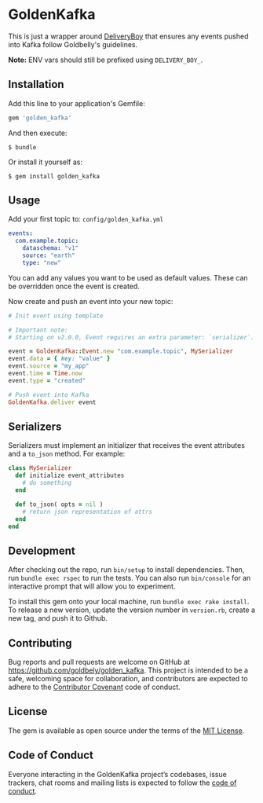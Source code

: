 # GoldenKafka

This is just a wrapper around [DeliveryBoy](https://github.com/zendesk/delivery_boy) that ensures any events pushed into Kafka follow Goldbelly's guidelines.

**Note:** ENV vars should still be prefixed using `DELIVERY_BOY_`.

## Installation

Add this line to your application's Gemfile:

```ruby
gem 'golden_kafka'
```

And then execute:

    $ bundle

Or install it yourself as:

    $ gem install golden_kafka

## Usage

Add your first topic to: `config/golden_kafka.yml`

```yml
events:
  com.example.topic:
    dataschema: "v1"
    source: "earth"
    type: "new"
```

You can add any values you want to be used as default values. These can be overridden once the event is created.

Now create and push an event into your new topic:

```ruby
# Init event using template

# Important note:
# Starting on v2.0.0, Event requires an extra parameter: `serializer`. The serializer is used to serialize the message before pushing them to Kafka.

event = GoldenKafka::Event.new "com.example.topic", MySerializer
event.data = { key: "value" }
event.source = "my_app"
event.time = Time.now
event.type = "created"

# Push event into Kafka
GoldenKafka.deliver event
```

## Serializers
Serializers must implement an initializer that receives the event attributes and a `to_json` method. For example:
```ruby
class MySerializer
  def initialize event_attributes
    # do something
  end

  def to_json( opts = nil )
    # return json representation of attrs
  end
end
```

## Development

After checking out the repo, run `bin/setup` to install dependencies. Then, run `bundle exec rspec` to run the tests. You can also run `bin/console` for an interactive prompt that will allow you to experiment.

To install this gem onto your local machine, run `bundle exec rake install`. To release a new version, update the version number in `version.rb`, create a new tag, and push it to Github.

## Contributing

Bug reports and pull requests are welcome on GitHub at https://github.com/goldbely/golden_kafka. This project is intended to be a safe, welcoming space for collaboration, and contributors are expected to adhere to the [Contributor Covenant](http://contributor-covenant.org) code of conduct.

## License

The gem is available as open source under the terms of the [MIT License](https://opensource.org/licenses/MIT).

## Code of Conduct

Everyone interacting in the GoldenKafka project’s codebases, issue trackers, chat rooms and mailing lists is expected to follow the [code of conduct](https://github.com/goldbely/golden_kafka/blob/master/CODE_OF_CONDUCT.md).
